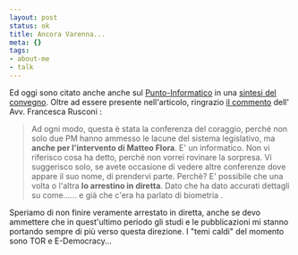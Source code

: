```yaml
--- 
layout: post
status: ok
title: Ancora Varenna...
meta: {}
tags: 
- about-me
- talk
---
```

Ed oggi sono citato anche anche sul [Punto-Informatico](http://punto-informatico.it/p.asp?i=57679&r=PI) in una [sintesi del convegno](http://punto-informatico.it/p.asp?i=57679&r=PI). 
Oltre ad essere presente nell'articolo, ringrazio [il commento](http://punto-informatico.it/forum/pol.asp?mid=1298446&r=PI) dell' Avv. Francesca Rusconi :

>Ad ogni modo, questa è stata la conferenza del coraggio, perché non solo due PM hanno ammesso le lacune del sistema legislativo, ma <strong>anche per l'intervento di Matteo Flora</strong>.
>E' un informatico. Non vi riferisco cosa ha detto, perché non vorrei rovinare la sorpresa. Vi suggerisco solo, se avete occasione di vedere altre conferenze dove appare il suo nome, di prendervi parte. Perchè? E' possibile che una volta o l'altra <strong>lo arrestino in diretta</strong>. Dato che ha dato accurati dettagli su come......
>e già che c'era ha parlato di biometria .

Speriamo di non finire veramente arrestato in diretta, anche se devo ammettere che in quest'ultimo periodo gli studi e le pubblicazioni mi stanno portando sempre di più verso questa direzione. I "temi caldi" del momento sono TOR e E-Democracy... 
